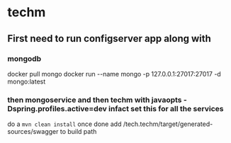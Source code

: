 # techm
## First need to run configserver app along with 

### mongodb 
docker pull mongo
docker run --name mongo -p 127.0.0.1:27017:27017 -d mongo:latest 

### then mongoservice and then techm with javaopts -Dspring.profiles.active=dev infact set this for all the services
do a 
`mvn clean install` once done add /tech.techm/target/generated-sources/swagger to build path
